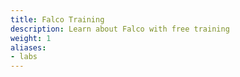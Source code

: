 ```yaml
---
title: Falco Training
description: Learn about Falco with free training
weight: 1
aliases:
- labs
---
```

